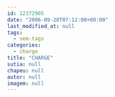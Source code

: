 ```yaml
---
id: 12372905
date: "2006-09-28T07:12:00+00:00"
last_modified_at: null
tags:
  - sem-tags
categories:
  - charge
title: "CHARGE"
sutia: null
chapeu: null
autor: null
imagem: null
---
```

<p> </p>
